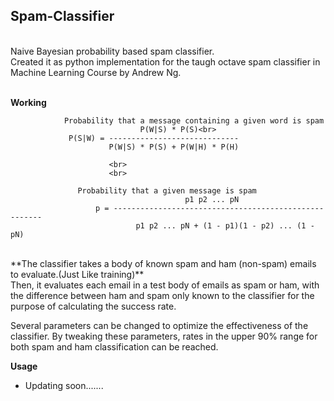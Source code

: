 ## Spam-Classifier
<br>
Naive Bayesian probability based spam classifier.<br> 
Created it as python implementation for the taugh octave spam classifier in Machine Learning Course by Andrew Ng.<br>

<br>

**Working**<br>

                
                Probability that a message containing a given word is spam
                                 P(W|S) * P(S)<br>
                 P(S|W) = ----------------------------- 
                          P(W|S) * P(S) + P(W|H) * P(H)
                          
                          <br>
                          <br>
               
                   Probability that a given message is spam
                                           p1 p2 ... pN
                       p = ------------------------------------------------------
                                p1 p2 ... pN + (1 - p1)(1 - p2) ... (1 - pN)
                                
                                
<br>
**The classifier takes a body of known spam and ham (non-spam) emails to evaluate.(Just Like training)** <br>
Then, it evaluates each email in a test body of emails as spam or ham, with the difference between ham and spam only known to the classifier for the purpose of calculating the success rate.<br>

Several parameters can be changed to optimize the effectiveness of the classifier. By tweaking these parameters, rates in the upper 90% range for both spam and ham classification can be reached.<br>

**Usage** <br>
- Updating soon.......
